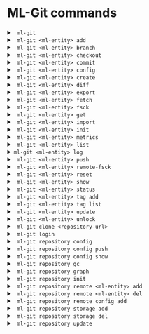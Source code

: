 # ML-Git commands #

<details markdown="1">
<summary><code> ml-git </code></summary>
<br>

```
Usage: ml-git [OPTIONS] COMMAND [ARGS]...

Options:
  --version  Show the version and exit.

Commands:
  clone       Clone an ml-git repository ML_GIT_REPOSITORY_URL
  datasets    Management of datasets within this ml-git repository.
  labels      Management of labels sets within this ml-git repository.
  models      Management of models within this ml-git repository.
  repository  Management of this ml-git repository.
```

Example:
```
ml-git --version
```

</details>

<details markdown="1">
<summary><code> ml-git &lt;ml-entity&gt; add </code></summary>
<br>

```
Usage: ml-git ENTITY_TYPE add [OPTIONS] ML_ENTITY_NAME [FILE_PATH]...

  Add datasets change set ML_ENTITY_NAME to the local ml-git staging area.

Options:
  --bumpversion  Increment the version number when adding more files.
  --fsck         Run fsck after command execution.
  --verbose      Debug mode
```

Usage example:
```
ml-git datasets add dataset-ex --bumpversion
```

As with git add, this command will track the files that are added to the entity and add the changes made to the staging area. 
To successfully execute the command, it is expected that the informed entity <ml-entity-name> to be a directory under the tree structure and ML-Git will search for it in the tree. 
Under that repository, it is also expected to have a <ml-entity-name>.spec file (created with ml-git create command) , defining the ML entity to be added.

Internally, the _ml-git add_ will add all the files under the \<ml-entity\> directory into the ML-Git index/staging area.

**Note:**

When dealing with models this command also provides two more options:

```--metric:``` This option allows the user to enter metrics for the model through the option itself.
```
ml-git models add model-ex --metric accuracy 10'
```

```--metrics-file:``` Point to a csv file with the versioned model metrics. That way ML-Git will read the file and add the metrics to that version.
```
ml-git models add model-ex --metrics-file='/path/to/your/file.csv'
```

</details>

<details markdown="1">
<summary><code> ml-git &lt;ml-entity&gt; branch </code></summary>
<br>

```
Usage: ml-git ENTITY_TYPE branch [OPTIONS] ML_ENTITY_NAME

  This command allows to check which tag is checked out in the ml-git
  workspace.

Options:
  --verbose  Debug mode
```

Example:
```
ml-git datasets branch dataset-ex
```
Output:
```
('vision-computing__images__imagenet8__1', '48ba1e994a1e39e1b508bff4a3302a5c1bb9063e')
```

That information is equal to the HEAD reference from a git concept. ML-Git keeps that information on a per \<ml-entity-name\> basis. which enables independent checkout of each of these \<ml-entity-name\>.

The output is a tuple:
1) the tag auto-generated by ml-git based on the \<ml-entity-name\>.spec (composite with categories, \<ml-entity-name\>, version)
2) the sha of the git commit of that \<ml-entity\> version
Both are the same representation. One is human-readable and is also used internally by ml-git to find out the path to the referenced \<ml-entity-name\>.

</details>

<details markdown="1">
<summary><code> ml-git &lt;ml-entity&gt; checkout </code></summary>
<br>

```
Usage: ml-git ENTITY_TYPE checkout [OPTIONS] ML_ENTITY_TAG

  Checkout the ML_ENTITY_TAG|ML_ENTITY of a dataset into user workspace.

Options:
  --retry INTEGER RANGE           Number of retries to download the files from
                                  the storage. This number must be in the
                                  range 0-999999999 [default: 2].
  --force                         Force checkout command to delete
                                  untracked/uncommitted files from local
                                  repository.
  --bare                          Ability to add/commit/push without having
                                  the ml-entity checked out.
  --version INTEGER RANGE         Number of artifact version to be downloaded.
                                  This number must be in the range 0-999999999
                                  [default: latest].
  --fail-limit INTEGER RANGE      Number of failures before aborting the
                                  command. This number must be in the range
                                  0-999999999 [default: no limit].
  --full                          Show all contents for each directory when
                                  there are files to be discarded at checkout.
  --wizard                        Enable the wizard to request information
                                  when needed.
  --verbose                       Debug mode

```

With this command you will download the files belonging to that entity in the version specified in the command.

Examples:
```
ml-git datasets checkout computer-vision__images__faces__fddb__1
```
or you can use the name of the entity directly and download the latest available tag
```
ml-git datasets checkout fddb
```

**Note:**

This command has options that are specific to each type of entity, namely:

```-d, --with-dataset:``` It can only be used in checkout of labels and models to get the entities that are associated with the entity.

```-l, --with-labels:``` It can only be used in checkout of models to get the label entity that are associated with the entity.

```--sample-type, --sampling, --seed:``` These options are available only for dataset. If you use this option ml-git will not allow you to make changes to the entity and create a new tag.

</details>

<details markdown="1">
<summary><code> ml-git &lt;ml-entity&gt; commit </code></summary>
<br>

```
Usage: ml-git ENTITY_TYPE commit [OPTIONS] ML_ENTITY_NAME

  Commit dataset change set of ML_ENTITY_NAME locally to this ml-git
  repository.

Options:
  --version INTEGER RANGE     Set the version number of the artifact. This
                              number must be in the range 0-999999999.
  -m, --message TEXT          Use the provided <msg> as the commit message.
  --fsck                      Run fsck after command execution.
  --wizard                    Enable the wizard to request information when
                              needed.
  --verbose                   Debug mode
```

Example:
```
ml-git datasets commit dataset-ex
```

This command commits the index/staging area to the local repository. It is a 2-step operation in which:
   1) the actual data (blobs) is copied to the local repository
   2) committing the metadata to the git repository managing the metadata.
    
Internally, ML-Git keeps track of files that have been added to the data storage and is storing that information to the metadata management layer to be able to restore any version of each \<ml-entity-name\>.


**Note:**

This command has options that are specific to each type of entity, namely:

```--dataset:``` These options are available for labels e model. ML-Git will inspect the HEAD/ref of the specified \<dataset-name\> checked out in the ml-git repository and will add that information to the specificatino file that is committed to the metadata repository.
With that relationship kept into the metadata repository, it is now possible for anyone to checkout exactly the same versions of labels and dataset.

```--labels:``` These options are available only for model. Same as `--dataset`, one can specify which label set that have been used to generate that model through ```--labels=<labels-name>```

</details>

<details markdown="1">
<summary><code> ml-git &lt;ml-entity&gt; config </code></summary>
<br>

```
Usage: ml-git ENTITY_TYPE config [OPTIONS] ML_ENTITY_NAME NAME VALUE

  Sets a configuration value in the specs configuration file for a specific entity.

Options:
  --wizard                  Enable the wizard to request information when
                            needed.
  --verbose                 Debug mode
```

This command allows the user to change a configuration value (defined by the pair of NAME and VALUE) found in the specs file for the specified entity.

To change the mutability configuration:
```
ml-git datasets config dataset-ex mutability flexible
```

Currently, only the mutability configuration can be changed with this command, but more configuration items can be supported in the future.

</details>

<details markdown="1">
<summary><code> ml-git &lt;ml-entity&gt; create </code></summary>
<br>

```
Usage: ml-git ENTITY_TYPE create [OPTIONS] ARTIFACT_NAME

  This command will create the workspace structure with data and spec file
  for an entity and set the git and storage configurations. [This command 
  has a wizard that will request the necessary information if it is not 
  informed]

Options:
  --categories TEXT               Artifact's categories names. The categories
                                  names must be separated by comma. 
                                  E.g: "category1,category2,category3". [required]
  --mutability [strict|flexible|mutable]
                                  Mutability type.  [required]
  --storage-type [s3h|azureblobh|gdriveh|sftph]
                                  Storage type (s3h, azureblobh, gdriveh,
                                  sftph) [default: s3h]
  --version INTEGER RANGE         Set the version number of the artifact. This
                                  number must be in the range 0-999999999.
  --import NOT EMPTY STRING       Path to be imported to the project. NOTE:
                                  Mutually exclusive with argument:
                                  credentials_path, import_url.
  --wizard-config                 If specified, ask interactive questions at
                                  console for git & storage configurations.
                                  [DEPRECATED: This option should no longer be
                                  used.]
  --bucket-name NOT EMPTY STRING  Bucket name
  --import-url NOT EMPTY STRING   Import data from a google drive url. NOTE:
                                  Mutually exclusive with argument: import.
  --credentials-path NOT EMPTY STRING
                                  Directory of credentials.json. NOTE: This
                                  option is required if --import-url is used.
  --unzip                         Unzip imported zipped files. Only available
                                  if --import-url is used.
  --entity-dir NOT EMPTY STRING   The relative path where the entity will be
                                  created inside the ml entity directory.
  --wizard                        Enable the wizard to request information
                                  when needed.
  --verbose                       Debug mode
```


This command allows the user to create a new entity. When running it, ML-Git will create the directory structure that is expected for an entity. In addition, it will create the entity specification file containing its settings.

As you can see, the command has a range of options that aim to help the user during the creation of an entity. Some of them are related to entity settings and others to features that aim to help the user to import data for this entity at the time of creation.

**Entity settings options:**
```
  --categories TEXT               Artifact's categories names. The categories
                                  names must be separated by comma. 
                                  E.g: "category1,category2,category3". [required]
  --mutability [strict|flexible|mutable]
                                  Mutability type.  [required]
  --storage-type [s3h|azureblobh|gdriveh|sftph]
                                  Storage type (s3h, azureblobh, gdriveh,
                                  sftph) [default: s3h]
  --version INTEGER RANGE         Set the version number of the artifact. This
                                  number must be in the range 0-999999999.
  --entity-dir NOT EMPTY STRING   The relative path where the entity will be
                                  created inside the ml entity directory.
```

Usage example:
```
ml-git datasets create dataset-ex --storage-type=s3h --categories="computer-vision, images" --version=0 --import='/path/to/dataset' --mutability=strict
```

**Import data options:**

```
  --import NOT EMPTY STRING       Path to be imported to the project. NOTE:
                                  Mutually exclusive with argument:
                                  credentials_path, import_url.
  --import-url NOT EMPTY STRING   Import data from a google drive url. NOTE:
                                  Mutually exclusive with argument: import.
  --credentials-path NOT EMPTY STRING
                                  Directory of credentials.json. NOTE: This
                                  option is required if --import-url is used.
  --unzip                         Unzip imported zipped files. Only available
                                  if --import-url is used.
```

Usage example:
```
ml-git datasets create dataset-ex --storage-type=s3h --categories=computer-vision,images --import-url='gdrive.url' --credentials-path='/path/to/gdrive/credentials' --mutability=strict --unzip
```

</details>

<details markdown="1">
<summary><code> ml-git &lt;ml-entity&gt; diff </code></summary>
<br>

```
Usage: ml-git datasets diff [OPTIONS] ML_ENTITY_NAME FIRST_TAG SECOND_TAG
                            
  Print the difference between two entity tag versions. The command will
  show added, updated and deleted files.

Options:
  --full     Show all contents for each directory.
  --verbose  Debug mode
```

Examples:
 - To check the difference between entity tag versions:
```
ml-git datasets diff dataset-ex computer-vision__images__dataset-ex__1 computer-vision__images__dataset-ex__4
```
Output:
```
Added files:
    data/   ->      4 FILES
    tabular.csv
Updated files:
    data/dataset_test.csv
Deleted files:
    data/dataset_old.csv
```

- To check the difference between entity tag versions showing all contents for each directory:
```
ml-git datasets diff --full dataset-ex computer-vision__images__dataset-ex__1 computer-vision__images__dataset-ex__4
```
Output:
```
Added files:
    data/dataset_1.csv
    data/dataset_2.csv
    data/dataset_3.csv
    data/dataset_4.csv
    tabular.csv
Updated files:
    data/dataset_test.csv
Deleted files:
    data/dataset_old.csv
```

</details>

<details markdown="1">
<summary><code> ml-git &lt;ml-entity&gt; export </code></summary>
<br>

```
Usage: ml-git datasets export [OPTIONS] ML_ENTITY_TAG BUCKET_NAME

  This command allows you to export files from one storage (S3|MinIO) to
  another (S3|MinIO).

Options:
  --credentials TEXT     Profile of AWS credentials [default: default].
  --endpoint TEXT        Storage endpoint url.
  --region TEXT          AWS region name [default: us-east-1].
  --retry INTEGER RANGE  Number of retries to download the files from the
                         storage. This number must be in the range
                         0-999999999 [default: 2].
  --verbose              Debug mode
```

Example:
```
ml-git datasets export computer-vision__images__faces__fddb__1 minio
```

</details>

<details markdown="1">
<summary><code> ml-git &lt;ml-entity&gt; fetch </code></summary>
<br>

```
Usage: ml-git datasets fetch [OPTIONS] ML_ENTITY_TAG

  Allows you to download just the metadata files of an entity.

Options:
  --sample-type [group|range|random]
  --sampling TEXT                 The group: <amount>:<group> The group sample
                                  option consists of amount and group used to
                                  download a sample.
                                  range: <start:stop:step>
                                  The range sample option consists of start,
                                  stop and step used to download a sample. The
                                  start parameter can be equal or greater than
                                  zero.The stop parameter can be 'all', -1 or
                                  any integer above zero.
                                  random:
                                  <amount:frequency> The random sample option
                                  consists of amount and frequency used to
                                  download a sample.
  --seed TEXT                     Seed to be used in random-based samplers.
  --retry INTEGER RANGE           Number of retries to download the files from
                                  the storage. This number must be in the
                                  range 0-999999999 [default: 2].
  --verbose                       Debug mode
```

Example:
```
ml-git datasets fetch computer-vision__images__faces__fddb__1
```

</details>

<details markdown="1">
<summary><code> ml-git &lt;ml-entity&gt; fsck </code></summary>
<br>

```
Usage: ml-git datasets fsck [OPTIONS]

Options:
  --fix-workspace  Use this option to repair files identified as corrupted in
                   the entity workspace.
  --full           Show the list of corrupted files.
  --verbose        Debug mode
```

Example:
```
ml-git datasets fsck
```

This command will walk through the internal ml-git directories (index & local repository) and check the presence and integrity of all file blobs under its management.

This command will basically try to:

* Detect any chunk/blob that is corrupted or missing in the internal ml-git directory (.ml-git/{entity-type}/objects)
* Fetch files detected as corrupted or missing from storage
* Check the integrity of files mounted in the entities workspace
*  In fix-workspace mode, repair corrupted files found in the entities workspace. A file in the entities workspace is considered 'corrupted' based on the business rule defined by the mutability of the entity.
If you want to know more about each type of mutability and how it works, please take a look at [Mutability documentation](mutability_helper.md).

It will return the list of blobs that are corrupted/missing if the user passes the --full option.

</details>

<details markdown="1">
<summary><code> ml-git &lt;ml-entity&gt; get </code></summary>
<br>

```
Usage: ml-git datasets get [OPTIONS] ML_ENTITY_NAME FILE_PATH

  Download a file tracked by ml-git into the current working directory.

Options:
  --config-repository TEXT  Define the configuration repository URL if it is
                            not in a directory with an initialized ml-git
                            project.
  --version TEXT            Define the entity version that should be used to
                            search for the desired file [default: latest].
  --wizard                  Enable the wizard to request information when
                            needed.
  --verbose                 Debug mode
```

This command allows the user to download a specific file from an entity. With it, when downloading, a copy of the file is created in the user's current directory.

It is important to note that this command can be used whether or not in a directory with an initialized ml-git project.

To download a file from within an initialized project:
```
ml-git datasets get dataset-ex data/my-file.png
```

To download the file without having to be in an ml-git project:
```
ml-git datasets get dataset-ex data/my-file.png --config-repository=https://git@github.com/mlgit-config
```

</details>



<details markdown="1">
<summary><code> ml-git &lt;ml-entity&gt; import </code></summary>
<br>

```
Usage: ml-git datasets import [OPTIONS] BUCKET_NAME ENTITY_DIR

  This command allows you to download a file or directory from the S3 or
  Gdrive to ENTITY_DIR.

Options:
  --credentials TEXT          Input your profile to an s3 storage or your
                              credentials path to a gdrive storage.(eg,
                              --credentials=path/to/.credentials
  --region TEXT               AWS region name [default: us-east-1].
  --retry INTEGER RANGE       Number of retries to download the files from the
                              storage. This number must be in the range 
                              0-999999999 [default: 2].
  --path TEXT                 Storage folder path.
  --object TEXT               Filename in storage.
  --storage-type [s3|gdrive]  Storage type (s3, gdrive) [default: s3]
  --endpoint-url TEXT         Storage endpoint url.
  --verbose                   Debug mode

```

Example:
```
ml-git datasets import bucket-name dataset/computer-vision/imagenet8/data
```
For google drive storage:
```
ml-git datasets import gdrive-folder --storage-type=gdrive --object=file_to_download --credentials=credentials-path dataset/
```

</details>

<details markdown="1">
<summary><code> ml-git &lt;ml-entity&gt; init </code></summary>
<br>

```
Usage: ml-git datasets init [OPTIONS]

  Init a ml-git datasets repository.

Options:
  --verbose  Debug mode
```

Example:
```
ml-git datasets init
```

This command is mandatory to be executed just after the addition of a remote metadata repository (_ml-git \<ml-entity\> remote add_).
It initializes the metadata by pulling all metadata to the local repository.

</details>

<details markdown="1">
<summary><code> ml-git &lt;ml-entity&gt; metrics </code></summary>
<br>

```
Usage: ml-git models metrics [OPTIONS] ML_ENTITY_NAME

  Shows metrics information for each tag of the entity.

Options:
  --export-path TEXT        Set the path to export metrics to a file. NOTE:
                            This option is required if --export-type is used.
  --export-type [csv|json]  Choose the format of the file that will be
                            generated with the metrics [default: json].
  --verbose                 Debug mode
```

Example:
```
ml-git models metrics model-ex
```

Note:
```
This command is only available for model entities.
```

</details>

<details markdown="1">
<summary><code> ml-git &lt;ml-entity&gt; list </code></summary>
<br>

```
Usage: ml-git datasets list [OPTIONS]

  List datasets managed under this ml-git repository.

Options:
  --verbose  Debug mode
```

Example:
```
ml-git datasets list
```
Output:
```
ML dataset
|-- computer-vision
|   |-- images
|   |   |-- dataset-ex-minio
|   |   |-- imagenet8
|   |   |-- dataset-ex
```

</details>


<details markdown="1">
<summary><code>ml-git &lt;ml-entity&gt; log </code></summary>
<br>

```
Usage: ml-git datasets log [OPTIONS] ML_ENTITY_NAME

  This command shows ml-entity-name's commit information like author, date,
  commit message.

Options:
  --stat      Show amount of files and size of an ml-entity.
  --fullstat  Show added and deleted files.
  --verbose   Debug mode
```

Example:
```
ml-git datasets log dataset-ex
```

</details>



<details markdown="1">
<summary><code> ml-git &lt;ml-entity&gt; push </code></summary>
<br>

```
Usage: ml-git datasets push [OPTIONS] ML_ENTITY_NAME

  Push local commits from ML_ENTITY_NAME to remote ml-git repository &
  storage.

Options:
  --retry INTEGER RANGE       Number of retries to download the files from the
                              storage. This number must be in the range 
                              0-999999999 [default: 2].
  --clearonfail               Remove the files from the storage in case of
                              failure during the push operation.
  --fail-limit INTEGER RANGE  Number of failures before aborting the command.
                              This number must be in the range 0-999999999 
                              [default: no limit].
  --verbose                   Debug mode
```

Example:
```
ml-git datasets push dataset-ex
```

This command will perform a 2-step operations:
1. push all blobs to the configured data storage.
2. push all metadata related to the commits to the remote metadata repository.

</details>

<details markdown="1">
<summary><code> ml-git &lt;ml-entity&gt; remote-fsck </code></summary>
<br>

```
Usage: ml-git datasets remote-fsck [OPTIONS] ML_ENTITY_NAME
  This command will check and repair the remote, by default it will 
  only repair by uploading lacking chunks/blobs. Options bring more 
  specialized repairs.

Options:
  --thorough             Try to download the IPLD if it is not present in the
                         local repository to verify the existence of all
                         contained IPLD links associated.
  --paranoid             Adds an additional step that will download all IPLD
                         and its associated IPLD links to verify the content
                         by computing the multihash of all these.
  --retry INTEGER RANGE  Number of retries to download the files from the
                         storage. This number must be in the range 0-999999999 
                         [default: 2].
  --full                 Show the list of fixed and unfixed blobs and IPLDs.
  --wizard               Enable the wizard to request information when needed.
  --verbose              Debug mode
```

Example:
```
ml-git datasets remote-fsck dataset-ex
```

This ml-git command will basically try to:

* Detects any chunk/blob lacking in a remote storage for a specific ML artefact version
* Repair - if possible - by uploading lacking chunks/blobs
* In paranoid mode, verifies the content of all the blobs

</details>

<details markdown="1">
<summary><code> ml-git &lt;ml-entity&gt; reset </code></summary>
<br>

```
Usage: ml-git datasets reset [OPTIONS] ML_ENTITY_NAME

  Reset ml-git state(s) of an ML_ENTITY_NAME

Options:
  --hard                     Remove untracked files from workspace, files to
                             be committed from staging area as well as
                             committed files upto <reference>.
  --mixed                    Revert the committed files and the staged files
                             to 'Untracked Files'. This is the default action.
  --soft                     Revert the committed files to 'Changes to be
                             committed'.
  --reference [head|head~1]  head:Will keep the metadata in the current
                             commit.
                             head~1:Will move the metadata to the last
                             commit.
  --verbose                  Debug mode
```

Examples:

```
ml-git datasets reset dataset-ex --hard
```

* Undo the committed changes.
* Undo the added/tracked files.
* Reset the workspace to fit with the current HEAD state.

```
ml-git datasets reset dataset-ex --mixed
```
if HEAD:
* nothing happens.
else:
* Undo the committed changes.
* Undo the added/tracked files.

```
ml-git datasets reset dataset-ex --soft
```
if HEAD:
* nothing happens.
else:
* Undo the committed changes.

</details>

<details markdown="1">
<summary><code> ml-git &lt;ml-entity&gt; show </code></summary>
<br>

```
Usage: ml-git datasets show [OPTIONS] ML_ENTITY_NAME

  Print the specification file of the entity.

Options:
  --verbose  Debug mode
```

Example:
```
ml-git datasets show dataset-ex
```
Output:
```
-- dataset : imagenet8 --
categories:
- vision-computing
- images
manifest:
  files: MANIFEST.yaml
  storage: s3h://mlgit-datasets
name: imagenet8
version: 1
```

</details>

<details markdown="1">
<summary><code> ml-git &lt;ml-entity&gt; status </code></summary>
<br>

```
Usage: ml-git datasets status [OPTIONS] ML_ENTITY_NAME [STATUS_DIRECTORY]

  Print the files that are tracked or not and the ones that are in the
  index/staging area.

Options:
  --full     Show all contents for each directory.
  --verbose  Debug mode
```

Example:
```
ml-git datasets status dataset-ex
```

</details>

<details markdown="1">
<summary><code> ml-git &lt;ml-entity&gt; tag add</code></summary>
<br>

```
Usage: ml-git datasets tag add [OPTIONS] ML_ENTITY_NAME TAG

  Use this command to associate a tag to a commit.

Options:
  --verbose  Debug mode
```

Example:
```
ml-git datasets tag add dataset-ex my_tag
```

</details>

<details markdown="1">
<summary><code> ml-git &lt;ml-entity&gt; tag list </code></summary>
<br>

```
Usage: ml-git datasets tag list [OPTIONS] ML_ENTITY_NAME

  List tags of ML_ENTITY_NAME from this ml-git repository.

Options:
  --verbose  Debug mode
```

Example:
```
ml-git datasets tag list dataset-ex
```

</details>

<details markdown="1">
<summary><code> ml-git &lt;ml-entity&gt; update </code></summary>
<br>

```
Usage: ml-git datasets update [OPTIONS]

  This command will update the metadata repository.

Options:
  --verbose  Debug mode
```

Example:
```
ml-git datasets update
```

This command enables one to have the visibility of what has been shared since the last update (new ML entity, new versions).
</details>

<details markdown="1">
<summary><code> ml-git &lt;ml-entity&gt; unlock </code></summary>
<br>

```
Usage: ml-git datasets unlock [OPTIONS] ML_ENTITY_NAME FILE

  This command add read and write permissions to file or directory. Note:
  You should only use this command for the flexible mutability option.

Options:
  --verbose  Debug mode
```

Example:
```
ml-git datasets unlock dataset-ex data/file1.txt
```

Note:

```
You should only use this command for the flexible mutability option.
```
 
</details>


<details markdown="1">
<summary><code> ml-git clone &lt;repository-url&gt; </code></summary>
<br>

```
Usage: ml-git clone [OPTIONS] REPOSITORY_URL [DIRECTORY]

  Clone an ml-git repository ML_GIT_REPOSITORY_URL

Options:
  --untracked  Does not preserve git repository tracking.
  --verbose    Debug mode
```

Example:
```
ml-git clone https://git@github.com/mlgit-repository
```

</details>

<details markdown="1">
<summary><code> ml-git login </code></summary>
<br>

```
Usage: ml-git login [OPTIONS]

  login command generates new Aws credential.

Options:
  --credentials TEXT  profile name for store credentials [default: default].
  --insecure          use this option when operating in a insecure location.
                      This option prevents storage of a cookie in the folder.
                      Never execute this program without --insecure option in
                      a compute device you do not trust.
  --rolearn TEXT      directly STS to this AWS Role ARN instead of the
                      selecting the option during runtime.
  --help              Show this message and exit.

```

Example:
```
ml-git login
```

</details>

<details markdown="1">
<summary><code> ml-git repository config </code></summary>
<br>

```
Usage: ml-git repository config [OPTIONS] COMMAND [ARGS]...

  Management of the ML-Git config file.

Options:
  --set-wizard [enabled|disabled] Enable or disable the wizard for all
                                  supported commands.
  --help                          Show this message and exit.

Commands:
  push  Create a new version of the ML-Git configuration file.
  show  Configuration of this ML-Git repository

```

Example:
```
ml-git repository config --set-wizard=enabled
```

</details>

<details markdown="1">
<summary><code> ml-git repository config push</code></summary>
<br>

```
Usage: ml-git repository config push [OPTIONS]

  Create a new version of the ML-Git configuration file. This command
  internally runs git's add, commit and push commands.

Options:
  -m, --message TEXT  Use the provided <msg> as the commit message.
  --verbose           Debug mode
```

Example:
```
ml-git repository config push -m "My commit message"
```

</details>

<details markdown="1">
<summary><code> ml-git repository config show</code></summary>
<br>

```
Usage: ml-git repository config show [OPTIONS]

  Configuration of this ml-git repository

Options:
  -l, --local   Local configurations
  -g, --global  Global configurations
  --verbose     Debug mode
```

Example:
```
ml-git repository config show
```
Output:
```
config:
{'datasets': {'git': 'git@github.com:example/your-mlgit-datasets'},
 'storages': {'s3': {'mlgit-datasets': {'aws-credentials': {'profile': 'mlgit'},
                                     'region': 'us-east-1'}}},
 'verbose': 'info'}
```

Use this command if you want to check what configuration ml-git is running with. It is highly likely one will need to 
change the default configuration to adapt for her needs.

</details>

<details markdown="1">
<summary><code> ml-git repository gc </code></summary>
<br>

```
Usage: ml-git repository gc [OPTIONS]

  Cleanup unnecessary files and optimize the use of the disk space.

Options:
  --verbose  Debug mode
```

This command will remove unnecessary files contained in the cache and objects directories of the ml-git metadata (.ml-git).

</details>


<details markdown="1">
<summary><code> ml-git repository graph </code></summary>
<br>

```
Usage: ml-git repository graph [OPTIONS]

  Creates a graph of all entity relations as an HTML file and automatically
  displays it in the default system application.

Options:
  --verbose           Debug mode
  --dot               Instead of creating an HTML file, it displays the graph
                      on the command line as a DOT language.
  --export-path TEXT  Set the directory path to export the generated graph file.
```

Example:
```
ml-git repository graph
```
Output:
```
digraph "Entities Graph" {
"models-ex (1)" [color="#d63638"];
"dataset-ex (1)" [color="#2271b1"];
"models-ex (1)" -> "dataset-ex (1)";
"models-ex (1)" [color="#d63638"];
"labels-ex (1)" [color="#996800"];
"models-ex (1)" -> "labels-ex (1)";
}
```

This command will iterate through the tags of all ML-Git entities and create the relationships between them.

Note: 

```
To successfully execute the command it is necessary that it is in an ML-Git project initialized, and with the URLs of the remote repositories properly configured.
```

</details>

<details markdown="1">
<summary><code> ml-git repository init </code></summary>
<br>

```
Usage: ml-git repository init [OPTIONS]

  Initialization of this ML-Git repository

Options:
  --help  Show this message and exit.
```

Example:
```
ml-git repository init
```

This is the first command you need to run to initialize a ml-git project. It will bascially create a default .ml-git/config.yaml

</details>

<details markdown="1">
<summary><code> ml-git repository remote &lt;ml-entity&gt; add </code></summary>
<br>

```
Usage: ml-git repository remote datasets add [OPTIONS] REMOTE_URL

  Add remote dataset metadata REMOTE_URL to this ml-git repository.

Options:
  -g, --global  Use this option to set configuration at global level
  --verbose     Debug mode
```

Example:
```
ml-git repository remote datasets add https://git@github.com/mlgit-datasets
```

</details>

<details markdown="1">
<summary><code> ml-git repository remote &lt;ml-entity&gt; del </code></summary>
<br>

```
Usage: ml-git repository remote datasets del [OPTIONS]

  Remove the REMOTE_URL datasets' metadata from this ml-git repository

Options:
  -g, --global  Use this option to set configuration at global level
  --verbose     Debug mode
```

Example:
```
ml-git repository remote datasets del
```

</details>

<details markdown="1">
<summary><code> ml-git repository remote config add </code></summary>
<br>

```
Usage: ml-git repository remote config add [OPTIONS] REMOTE_URL

  Starts a git at the root of the project and configure the remote.

Options:
  --verbose  Debug mode
```

Example:
```
ml-git repository remote config add https://git@github.com/mlgit-config
```

</details>

<details markdown="1">
<summary><code> ml-git repository storage add </code></summary>
<br>

```
Usage: ml-git repository storage add [OPTIONS] BUCKET_NAME

  Add a storage BUCKET_NAME to ml-git [This command has a wizard that 
  will request the necessary information if it is not informed]

Options:
  --credentials TEXT              Profile name for storage credentials
  --type [s3h|azureblobh|gdriveh|sftph]
                                  Storage type (s3h, azureblobh, gdriveh,
                                  sftph) [default: s3h]
  --region TEXT                   AWS region name for S3 bucket
  --endpoint-url TEXT             Storage endpoint url.
  --username TEXT                 The username for the sftp login.
  --private-key TEXT              Full path for the private key file.
  --port INTEGER                  SFTP port [default: 22].
  -g, --global                    Use this option to set configuration at
                                  global level
  --wizard                        Enable the wizard to request information
                                  when needed.
  --verbose                       Debug mode
```

Example:
```
ml-git repository storage add minio --endpoint-url=<minio-endpoint-url>
```

Use this command to add a data storage to a ml-git project.

</details>

<details markdown="1">
<summary><code> ml-git repository storage del </code></summary>
<br>

```
Usage: ml-git repository storage del [OPTIONS] BUCKET_NAME

  Delete a storage BUCKET_NAME from ml-git

Options:
  --type [s3h|azureblobh|gdriveh|sftph]
                                  Storage type (s3h, azureblobh, gdriveh,
                                  sftph) [default: s3h]
  -g, --global                    Use this option to set configuration at
                                  global level
  --wizard                        Enable the wizard to request information 
                                  when needed.
  --verbose                       Debug mode
```

Example:
```
ml-git repository storage del minio
```

</details>

<details markdown="1">
<summary><code> ml-git repository update </code></summary>
<br>

```
Usage: ml-git repository update [OPTIONS]

  This command will update all ml-entities' metadata repository.

Options:
  --verbose  Debug mode
```

Example:
```
ml-git repository update
```

</details>

